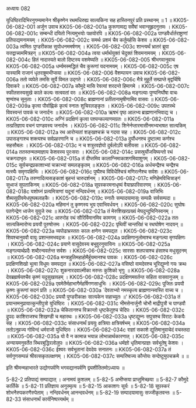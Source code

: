 अध्यायः 082

युधिष्ठिरादिभिरनुगम्यमानेन श्रीकृष्णेन रथमधिरुह्य सात्यकिना सह हास्तिनपुरं प्रति प्रस्थानम् ॥ 1 ॥
KK05-06-082-001	अर्जुन उवाच 
KK05-06-082-001a	कुरूणामद्य सर्वेषां भवान्सुहृदनुत्तमः ।
KK05-06-082-001c	सम्बन्धी दयितो नित्यमुभयोः पक्षयोरपि ॥
KK05-06-082-002a	पाण्डवैर्धार्तराष्ट्राणां प्रतिपाद्यमनामयम् ।
KK05-06-082-002c	समर्थः प्रशमं चैव कर्तुमर्हसि केशव ॥
KK05-06-082-003a	त्वमितः पुण्डरीकाक्ष सुयोधनममर्षणम् ।
KK05-06-082-003c	शान्त्यर्थं भ्रातरं ब्रूया यत्तद्वाच्यममित्रहन् ॥
KK05-06-082-004a	त्वया धर्मार्थयुक्तं चेदुक्तं शिवमनामयम् ।
KK05-06-082-004c	हितं नादास्यते बालो दिष्टस्य वशमेष्यति ॥
KK05-06-082-005	श्रीभगवानुवाच 
KK05-06-082-005a	धर्म्यमस्मद्धितं चैव कुरूणां यदनामयम् ।
KK05-06-082-005c	एष यास्यामि राजानं धृतराष्ट्रमभीप्सया ॥
KK05-06-082-006	वैशम्पायन उवाच 
KK05-06-082-006a	ततो व्यपेते तमसि सूर्ये विमल उद्गते ।
KK05-06-082-006c	मैत्रे मुहूर्ते सम्प्राप्ते मृद्वर्चिषि दिवाकरे ॥
KK05-06-082-007a	कौमुदे मासि रेवत्यां शरदन्ते हिमागमे ।
KK05-06-082-007c	स्फीतसस्यसुखे काले कल्यः सत्ववतां वरः ॥
KK05-06-082-008a	मङ्गल्याः पुण्यनिर्घोषा वाचः शृण्वंश्च सूनृताः ।
KK05-06-082-008c	ब्राह्मणानां प्रतीतानामृषीणामिव वासवः ॥
KK05-06-082-009a	कृत्वा पौर्वाह्णिकं कृत्यं स्नातः शुचिरलङ्कृतः ।
KK05-06-082-009c	उपतस्थे विवस्वन्तं पावकं च जनार्दनः ॥
KK05-06-082-010a	ऋषभं पृष्ठ आलभ्य ब्राह्मणानभिवाद्य च ।
KK05-06-082-010c	अग्निं प्रदक्षिणं कृत्वा पश्यन्कल्याणमग्रतः ॥
KK05-06-082-011a	तत्प्रतिज्ञाय वचनं पाण्डवस्य जनार्दनः ।
KK05-06-082-011c	शिनेर्नप्तारमासीनमभ्यभाषत सात्यकिम् ॥
KK05-06-082-012a	रथ आरोप्यतां शङ्खश्चक्रं च गदया सह ।
KK05-06-082-012c	उपासङ्गाश्च शक्त्यश्च सर्वप्रहरणानि च ॥
KK05-06-082-013a	दुर्योधनश्च दुष्टात्मा कर्णश्च सहसौबलः ।
KK05-06-082-013c	न च शत्रुरवज्ञेयो दुर्बलोऽपि बलीयसा ॥
KK05-06-082-014a	ततस्तन्मतमाज्ञाय केशवस्य पुरःसराः ।
KK05-06-082-014c	प्रसस्रुर्योजयिष्यन्तो रथं चक्रगदाभृतः ॥
KK05-06-082-015a	तं दीप्तमिव कालाग्निमाकाशगमिवाशुगम् ।
KK05-06-082-015c	सूर्यचन्द्रप्रकाशाभ्यां चक्राभ्यां समलङ्कृतम् ॥
KK05-06-082-016a	अर्धचन्द्रैश्च चन्द्रैश्च मत्स्यैः समृगपक्षिभिः ।
KK05-06-082-016c	पुष्पैश्च विविधैश्चित्रं मणिरत्नैश्च सर्वशः ॥
KK05-06-082-017a	तरुणादित्यसङ्काशं बृहन्तं चारुदर्शनम् ।
KK05-06-082-017c	मणिहेमविचित्राङ्गं सुध्वजं सुपताकिनम् ॥
KK05-06-082-018a	सूपस्करमनाधृष्यं वैयाघ्रपरिवारणम् ।
KK05-06-082-018c	यशोघ्नं प्रत्यमित्राणां यदूनां नन्दिवर्धनम् ॥
KK05-06-082-019a	वाजिभिः शैब्यसुग्रीवमेधपुष्पबलाहकैः ।
KK05-06-082-019c	स्नातैः सम्पादयामासुः सम्पन्नैः सर्वसम्पदा ॥
KK05-06-082-020a	महिमानं तु कृष्णस्य भूय एवाभिवर्धयन् ।
KK05-06-082-020c	सुघोषः पतगेन्द्रेण ध्वजेन युयुजे रथः ॥
KK05-06-082-021a	तं मेरुशिखरप्रख्यं मेघदुन्दुभिनिस्वनम् ।
KK05-06-082-021c	आरुरोह रथं सौरिर्विमानमिव कामगम् ॥
KK05-06-082-022a	ततः सात्यकिमारोप्य प्रययौ पुरुषोत्तमः ।
KK05-06-082-022c	पृथिवीं चान्तरिक्षं च रथघोषेण नादयन् ॥
KK05-06-082-023a	व्यपोढाभ्रस्ततः कालः क्षणेन समपद्यत ।
KK05-06-082-023c	शिवश्चानुववौ वायुः प्रशान्तमभवद्रजः ॥
KK05-06-082-024a	प्रदक्षिणानुलोमाश्च मङ्गल्या मृगपक्षिणः ।
KK05-06-082-024c	प्रयाणे वासुदेवस्य बभूवुरनुयायिनः ॥
KK05-06-082-025a	मङ्गल्यार्थप्रदैः शब्दैरन्ववर्तन्त सर्वशः ।
KK05-06-082-025c	सारसाः शतपत्राश्च हंसाश्च मधुसूदनम् ॥
KK05-06-082-026a	मन्त्राहुतिमहाहोमैर्हूयमानश्च पावकः ।
KK05-06-082-026c	प्रदक्षिणशिखो भूत्वा विधूमः समपद्यत ॥
KK05-06-082-027a	वसिष्ठो वामदेवश्च भूरिद्युम्नो गयः क्रथः ।
KK05-06-082-027c	शुकनारदवाल्मीका मरुत्तः कुशिको भृगुः ॥
KK05-06-082-028a	देवब्रह्मर्षयश्चैव कृष्णं यदुसुखावहम् ।
KK05-06-082-028c	प्रदक्षिणमवर्तन्त सहिता वासवानुजम् ॥
KK05-06-082-029a	एवमेतैर्महाभागैर्महर्षिगणसाधुभिः ।
KK05-06-082-029c	पूजितः प्रययौ कृष्णः कुरूणां सदनं प्रति ॥
KK05-06-082-030a	`देवताभ्यो नमस्कृत्य ब्राह्मणान्स्वस्ति वाच्य च ।
KK05-06-082-030c	प्रययौ पुण्डरीकाक्षः सात्यकेन सहाच्युतः ॥'
KK05-06-082-031a	तं प्रयान्तमनुप्रायात्कुन्तीपुत्रो युधिष्ठिरः ।
KK05-06-082-031c	भीमसेनार्जुनौ चोभौ माद्रीपुत्रौ च पाण्डवौ ॥
KK05-06-082-032a	चेकितानश्च विक्रान्तो धृष्टकेतुश्च चेदिपः ।
KK05-06-082-032c	द्रुपदः काशिराजश्च शिखण्डी च महारथः ॥
KK05-06-082-033a	धृष्टद्युम्नः सपुत्रश्च विराटः केकयैः सह ।
KK05-06-082-033c	संसाधनार्थं प्रययुः क्षत्रियाः क्षत्रियर्षभम् ॥
KK05-06-082-034a	ततोऽनुव्रज्य गोविन्दं धर्मराजो युधिष्ठिरः ।
KK05-06-082-034c	राज्ञां सकाशे द्युतिमानुवाचेदं वचस्तदा ॥
KK05-06-082-035a	यो वै न कामान्न भयान्न लोभान्नार्थकारणात् ।
KK05-06-082-035c	अन्यायमनुवर्तेत स्थिरबुद्धिरलोलुपः ॥
KK05-06-082-036a	धर्मज्ञो धृतिमान्प्राज्ञः सर्वभूतेषु केशवः ।
KK05-06-082-036c	ईश्वरः सर्वभूतानां देवदेवः सनातनः ॥
KK05-06-082-037a	तं सर्वगुणसम्पन्नं श्रीवत्सकृतलक्षणम् ।
KK05-06-082-037c	सम्परिष्वज्य कौन्तेयः सन्देष्टुमुपचक्रमे ॥ ॥

इति श्रीमन्महाभारते उद्योगपर्वणि भगवद्यानपर्वणि द्व्यशीतितमोऽध्यायः ॥

5-82-2 प्रतिपाद्यं सम्पाद्यात् । अनामयं कुशलम् ॥ 5-82-5 अभीप्सया प्राप्तुमिच्छया ॥ 5-82-7 कौमुदे कार्तिके ॥ 5-82-11 प्रतिज्ञाय अनुस्मृत्य ॥ 5-82-15 आकाशगः सूर्यः ॥ 5-82-18 सूपस्करं शोभनैरुपकरणैरुपेताम् । नन्दिवर्धनम् आनन्दवर्धनम् ॥ 5-82-19 सम्पादयामासुः सज्जीकृतवन्तः ॥ 5-82-33 संसाधनार्थं कार्यनिष्पत्त्यर्थम् ॥ 
